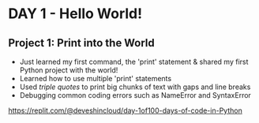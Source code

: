 # DAY 1 - Hello World!
## Project 1: Print into the World
- Just learned my first command, the 'print' statement & shared my first Python project with the world!
- Learned how to use multiple 'print' statements
- Used _triple quotes_ to print big chunks of text with gaps and line breaks
- Debugging common coding errors such as NameError and SyntaxError

https://replit.com/@deveshincloud/day-1of100-days-of-code-in-Python
